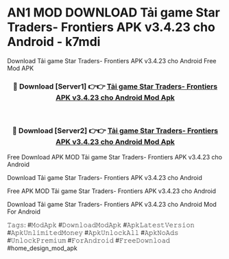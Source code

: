 # AN1 MOD DOWNLOAD Tải game Star Traders- Frontiers APK v3.4.23 cho Android - k7mdi
Download Tải game Star Traders- Frontiers APK v3.4.23 cho Android Free Mod APK

<div align="center">
<h3>🔴 Download [Server1] 👉👉 <a href="https://apk-comot.site?title=Tải_game_Star_Traders-_Frontiers_APK_v3.4.23_cho_Android">Tải game Star Traders- Frontiers APK v3.4.23 cho Android Mod Apk</a></h3><br>

<h3>🔴 Download [Server2] 👉👉 <a href="https://apk-comot.site?title=Tải_game_Star_Traders-_Frontiers_APK_v3.4.23_cho_Android">Tải game Star Traders- Frontiers APK v3.4.23 cho Android Mod Apk</a></h3>
</div>


Free Download APK MOD Tải game Star Traders- Frontiers APK v3.4.23 cho Android

Download Tải game Star Traders- Frontiers APK v3.4.23 cho Android 

Free APK MOD Tải game Star Traders- Frontiers APK v3.4.23 cho Android 

Download Tải game Star Traders- Frontiers APK v3.4.23 cho Android Mod For Android

𝚃𝚊𝚐𝚜: #𝙼𝚘𝚍𝙰𝚙𝚔 #𝙳𝚘𝚠𝚗𝚕𝚘𝚊𝚍𝙼𝚘𝚍𝙰𝚙𝚔 #𝙰𝚙𝚔𝙻𝚊𝚝𝚎𝚜𝚝𝚅𝚎𝚛𝚜𝚒𝚘𝚗 #𝙰𝚙𝚔𝚄𝚗𝚕𝚒𝚖𝚒𝚝𝚎𝚍𝙼𝚘𝚗𝚎𝚢 #𝙰𝚙𝚔𝚄𝚗𝚕𝚘𝚌𝚔𝙰𝚕𝚕 #𝙰𝚙𝚔𝙽𝚘𝙰𝚍𝚜 #𝚄𝚗𝚕𝚘𝚌𝚔𝙿𝚛𝚎𝚖𝚒𝚞𝚖 #𝙵𝚘𝚛𝙰𝚗𝚍𝚛𝚘𝚒𝚍 #𝙵𝚛𝚎𝚎𝙳𝚘𝚠𝚗𝚕𝚘𝚊𝚍 #home_design_mod_apk